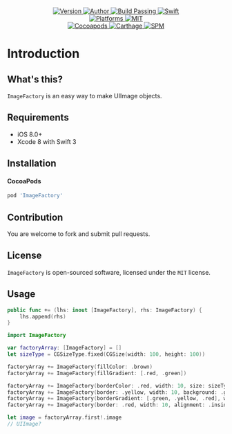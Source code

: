 
<p align="center">
  <!-- <img src="" alt="EnumCollection"> -->
  <br/><a href="https://cocoapods.org/pods/ImageFactory">
  <img alt="Version" src="https://img.shields.io/badge/version-1.0.0-brightgreen.svg">
  <img alt="Author" src="https://img.shields.io/badge/author-Meniny-blue.svg">
  <img alt="Build Passing" src="https://img.shields.io/badge/build-passing-brightgreen.svg">
  <img alt="Swift" src="https://img.shields.io/badge/swift-3.0%2B-orange.svg">
  <br/>
  <img alt="Platforms" src="https://img.shields.io/badge/platform-iOS-lightgrey.svg">
  <img alt="MIT" src="https://img.shields.io/badge/license-MIT-blue.svg">
  <br/>
  <img alt="Cocoapods" src="https://img.shields.io/badge/cocoapods-compatible-brightgreen.svg">
  <img alt="Carthage" src="https://img.shields.io/badge/carthage-working%20on-red.svg">
  <img alt="SPM" src="https://img.shields.io/badge/swift%20package%20manager-working%20on-red.svg">
  </a>
</p>

# Introduction

## What's this?

`ImageFactory` is an easy way to make UIImage objects.

## Requirements

* iOS 8.0+
* Xcode 8 with Swift 3

## Installation

#### CocoaPods

```ruby
pod 'ImageFactory'
```

## Contribution

You are welcome to fork and submit pull requests.

## License

`ImageFactory` is open-sourced software, licensed under the `MIT` license.

## Usage

```swift
public func += (lhs: inout [ImageFactory], rhs: ImageFactory) {
    lhs.append(rhs)
}
```

```swift
import ImageFactory
```

```swift
var factoryArray: [ImageFactory] = []
let sizeType = CGSizeType.fixed(CGSize(width: 100, height: 100))

factoryArray += ImageFactory(fillColor: .brown)
factoryArray += ImageFactory(fillGradient: [.red, .green])

factoryArray += ImageFactory(borderColor: .red, width: 10, size: sizeType)
factoryArray += ImageFactory(border: .yellow, width: 10, background: .green, size: sizeType)
factoryArray += ImageFactory(borderGradient: [.green, .yellow, .red], width: 10, size: sizeType)
factoryArray += ImageFactory(border: .red, width: 10, alignment: .inside, background: .purple, size: sizeType, cornerRadius: CGCornerRadius(.all, radius: 15))

let image = factoryArray.first!.image
// UIImage?
```
